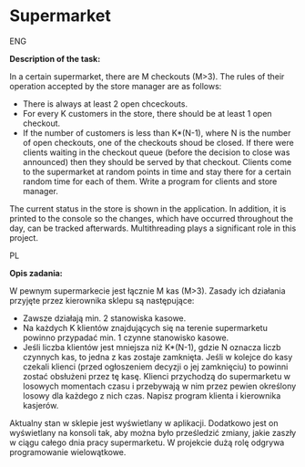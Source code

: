 # Supermarket

ENG

**Description of the task:**

In a certain supermarket, there are M checkouts (M>3). The rules of their operation accepted by the store manager are as follows:
- There is always at least 2 open chceckouts.
- For every K customers in the store, there should be at least 1 open checkout.
- If the number of customers is less than K*(N-1), where N is the number of open checkouts, one of the checkouts shoud be closed.
If there were clients waiting in the checkout queue (before the decision to close was announced) then they should be served by that checkout. Clients come to the supermarket at random points in time and stay there for a certain random time for each of them. Write a program for clients and store manager.

The current status in the store is shown in the application. In addition, it is printed to the console so the changes, which have occurred throughout the day, can be tracked afterwards. Multithreading plays a significant role in this project.

PL

**Opis zadania:**

W pewnym supermarkecie jest łącznie M kas (M>3). Zasady ich działania przyjęte przez kierownika sklepu są następujące:
- Zawsze działają min. 2 stanowiska kasowe.
- Na każdych K klientów znajdujących się na terenie supermarketu powinno przypadać min. 1 czynne stanowisko kasowe.
- Jeśli liczba klientów jest mniejsza niż K*(N-1), gdzie N oznacza liczb czynnych kas, to jedna z kas zostaje zamknięta.
Jeśli w kolejce do kasy czekali klienci (przed ogłoszeniem decyzji o jej zamknięciu) to powinni zostać obsłużeni przez tę kasę. Klienci przychodzą do supermarketu w losowych momentach czasu i przebywają w nim przez pewien określony losowy dla każdego z nich czas. Napisz program klienta i kierownika kasjerów.

Aktualny stan w sklepie jest wyświetlany w aplikacji. Dodatkowo jest on wyświetlany na konsoli tak, aby można było prześledzić zmiany, jakie zaszły w ciągu całego dnia pracy supermarketu. W projekcie dużą rolę odgrywa programowanie wielowątkowe.
